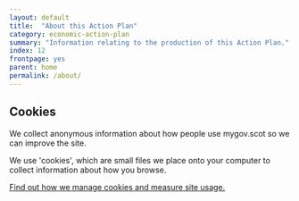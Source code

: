 ```yaml
---
layout: default
title:  "About this Action Plan"
category: economic-action-plan
summary: "Information relating to the production of this Action Plan."
index: 12
frontpage: yes
parent: home
permalink: /about/
---
```


## Cookies
We collect anonymous information about how people use mygov.scot so we can improve the site.

We use 'cookies', which are small files we place onto your computer to collect information about how you browse.

[Find out how we manage cookies and measure site usage.](/cookies/)